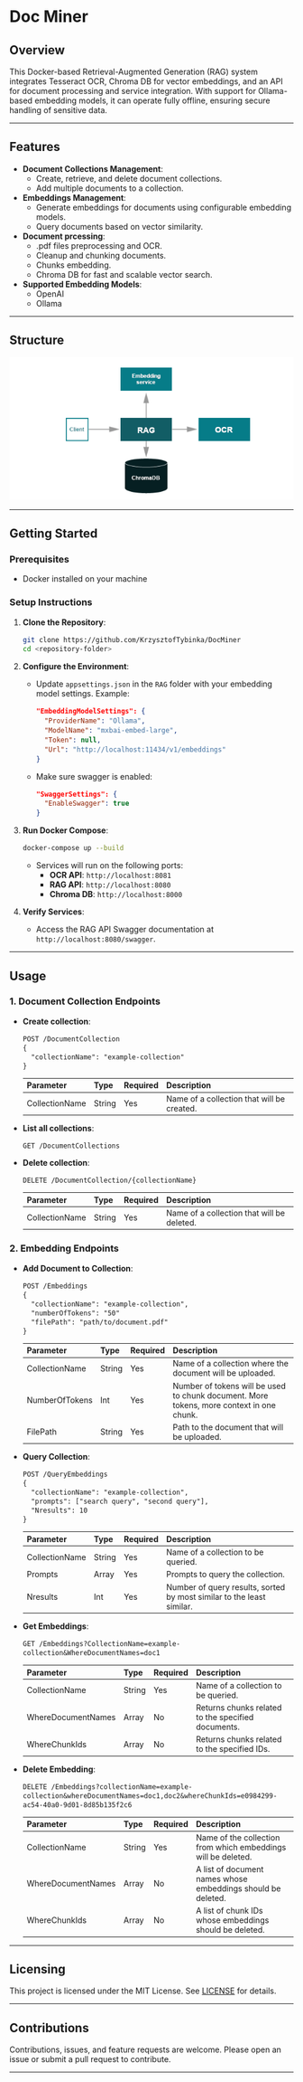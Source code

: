 # Doc Miner

## Overview
This Docker-based Retrieval-Augmented Generation (RAG) system integrates Tesseract OCR, Chroma DB for vector embeddings, and an API for document processing and service integration. With support for Ollama-based embedding models, it can operate fully offline, ensuring secure handling of sensitive data.

---

## Features

- **Document Collections Management**:
  - Create, retrieve, and delete document collections.
  - Add multiple documents to a collection.
- **Embeddings Management**:
  - Generate embeddings for documents using configurable embedding models.
  - Query documents based on vector similarity.
- **Document prcessing**:
  - .pdf files preprocessing and OCR.
  - Cleanup and chunking documents.
  - Chunks embedding.
  - Chroma DB for fast and scalable vector search.
- **Supported Embedding Models**:
  - OpenAI
  - Ollama

---

## Structure
![screenshot](readme-images/RAGschema.png)

---

## Getting Started

### Prerequisites

- Docker installed on your machine

### Setup Instructions

1. **Clone the Repository**:

   ```bash
   git clone https://github.com/KrzysztofTybinka/DocMiner
   cd <repository-folder>
   ```

2. **Configure the Environment**:

   - Update `appsettings.json` in the `RAG` folder with your embedding model settings. Example:
     ```json
     "EmbeddingModelSettings": {
       "ProviderName": "Ollama",
       "ModelName": "mxbai-embed-large",
       "Token": null,
       "Url": "http://localhost:11434/v1/embeddings"
     }
     ```
   - Make sure swagger is enabled:
     ```json
     "SwaggerSettings": {
       "EnableSwagger": true
     }
     ```

3. **Run Docker Compose**:

   ```bash
   docker-compose up --build
   ```

   - Services will run on the following ports:
     - **OCR API**: `http://localhost:8081`
     - **RAG API**: `http://localhost:8080`
     - **Chroma DB**: `http://localhost:8000`

4. **Verify Services**:

   - Access the RAG API Swagger documentation at `http://localhost:8080/swagger`.

---

## Usage

### 1. Document Collection Endpoints

- **Create collection**:
  ```http
  POST /DocumentCollection
  {
    "collectionName": "example-collection"
  }
  ```
  Parameter | Type | Required | Description
  --- | --- | --- | --- |
  CollectionName | String | Yes | Name of a collection that will be created.
  
- **List all collections**:
  ```http
  GET /DocumentCollections
  ```
  
- **Delete collection**:
  ```http
  DELETE /DocumentCollection/{collectionName}
  ```
  Parameter | Type | Required | Description
  --- | --- | --- | --- |
  CollectionName | String | Yes | Name of a collection that will be deleted.

### 2. Embedding Endpoints

- **Add Document to Collection**:
  ```http
  POST /Embeddings
  {
    "collectionName": "example-collection",
    "numberOfTokens": "50"
    "filePath": "path/to/document.pdf"
  }
  ```
  Parameter | Type | Required | Description
  --- | --- | --- | --- |
  CollectionName | String | Yes | Name of a collection where the document will be uploaded.
  NumberOfTokens | Int | Yes | Number of tokens will be used to chunk document. More tokens, more context in one chunk.
  FilePath | String | Yes | Path to the document that will be uploaded.
  
- **Query Collection**:
  ```http
  POST /QueryEmbeddings
  {
    "collectionName": "example-collection",
    "prompts": ["search query", "second query"],
    "Nresults": 10
  }
  ```
  Parameter | Type | Required | Description
  --- | --- | --- | --- |
  CollectionName | String | Yes | Name of a collection to be queried.
  Prompts | Array | Yes | Prompts to query the collection.
  Nresults | Int | Yes | Number of query results, sorted by most similar to the least similar.
  
- **Get Embeddings**:
  ```http
  GET /Embeddings?CollectionName=example-collection&WhereDocumentNames=doc1
  ```
  Parameter | Type | Required | Description
  --- | --- | --- | --- |
  CollectionName | String | Yes | Name of a collection to be queried.
  WhereDocumentNames | Array | No | Returns chunks related to the specified documents.
  WhereChunkIds | Array | No | Returns chunks related to the specified IDs.
  
- **Delete Embedding**:
  ```http
  DELETE /Embeddings?collectionName=example-collection&whereDocumentNames=doc1,doc2&whereChunkIds=e0984299-ac54-40a0-9d01-8d85b135f2c6
  ```
    Parameter | Type | Required | Description
  --- | --- | --- | --- |
  CollectionName | String | Yes | Name of the collection from which embeddings will be deleted.
  WhereDocumentNames | Array | No | A list of document names whose embeddings should be deleted.
  WhereChunkIds | Array | No | A list of chunk IDs whose embeddings should be deleted.

---

## Licensing

This project is licensed under the MIT License. See [LICENSE](LICENSE) for details.

---

## Contributions

Contributions, issues, and feature requests are welcome. Please open an issue or submit a pull request to contribute.

---

